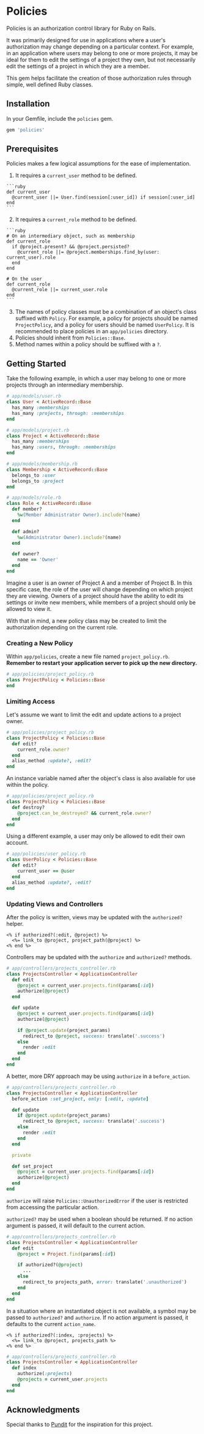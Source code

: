 # Policies
Policies is an authorization control library for Ruby on Rails.

It was primarily designed for use in applications where a user's authorization may change depending on a particular
context. For example, in an application where users may belong to one or more projects, it may be ideal for them to edit
the settings of a project they own, but not necessarily edit the settings of a project in which they are a member.

This gem helps facilitate the creation of those authorization rules through simple, well defined Ruby classes.

## Installation
In your Gemfile, include the `policies` gem.

```ruby
gem 'policies'
```

## Prerequisites
Policies makes a few logical assumptions for the ease of implementation.

  1. It requires a `current_user` method to be defined.

    ```ruby
    def current_user
      @current_user ||= User.find(session[:user_id]) if session[:user_id]
    end
    ```
  2. It requires a `current_role` method to be defined.

    ```ruby
    # On an intermediary object, such as membership
    def current_role
      if @project.present? && @project.persisted?
        @current_role ||= @project.memberships.find_by(user: current_user).role
      end
    end

    # On the user
    def current_role
      @current_role ||= current_user.role
    end
    ```
  3. The names of policy classes must be a combination of an object's class suffixed with `Policy`. For example, a
     policy for projects should be named `ProjectPolicy`, and a policy for users should be named `UserPolicy`. It is
     recommended to place policies in an `app/policies` directory.
  4. Policies should inherit from `Policies::Base`.
  5. Method names within a policy should be suffixed with a `?`.

## Getting Started
Take the following example, in which a user may belong to one or more projects through an intermediary membership.

```ruby
# app/models/user.rb
class User < ActiveRecord::Base
  has_many :memberships
  has_many :projects, through: :memberships
end

# app/models/project.rb
class Project < ActiveRecord::Base
  has_many :memberships
  has_many :users, through: :memberships
end

# app/models/membership.rb
class Membership < ActiveRecord::Base
  belongs_to :user
  belongs_to :project
end

# app/models/role.rb
class Role < ActiveRecord::Base
  def member?
    %w(Member Administrator Owner).include?(name)
  end

  def admin?
    %w(Administrator Owner).include?(name)
  end

  def owner?
    name == 'Owner'
  end
end
```

Imagine a user is an owner of Project A and a member of Project B. In this specific case, the role of the user will
change depending on which project they are viewing. Owners of a project should have the ability to edit its settings or
invite new members, while members of a project should only be allowed to view it.

With that in mind, a new policy class may be created to limit the authorization depending on the current role.

### Creating a New Policy
Within `app/policies`, create a new file named `project_policy.rb`. **Remember to restart your application server to
pick up the new directory.**

```ruby
# app/policies/project_policy.rb
class ProjectPolicy < Policies::Base
end
```

### Limiting Access
Let's assume we want to limit the edit and update actions to a project owner.

```ruby
# app/policies/project_policy.rb
class ProjectPolicy < Policies::Base
  def edit?
    current_role.owner?
  end
  alias_method :update?, :edit?
end
```

An instance variable named after the object's class is also available for use within the policy.

```ruby
# app/policies/project_policy.rb
class ProjectPolicy < Policies::Base
  def destroy?
    @project.can_be_destroyed? && current_role.owner?
  end
end
```

Using a different example, a user may only be allowed to edit their own account.

```ruby
# app/policies/user_policy.rb
class UserPolicy < Policies::Base
  def edit?
    current_user == @user
  end
  alias_method :update?, :edit?
end
```

### Updating Views and Controllers
After the policy is written, views may be updated with the `authorized?` helper.

```erb
<% if authorized?(:edit, @project) %>
  <%= link_to @project, project_path(@project) %>
<% end %>
```

Controllers may be updated with the `authorize` and `authorized?` methods.

```ruby
# app/controllers/projects_controller.rb
class ProjectsController < ApplicationController
  def edit
    @project = current_user.projects.find(params[:id])
    authorize(@project)
  end

  def update
    @project = current_user.projects.find(params[:id])
    authorize(@project)

    if @project.update(project_params)
      redirect_to @project, success: translate('.success')
    else
      render :edit
    end
  end
end
```

A better, more DRY approach may be using `authorize` in a `before_action`.

```ruby
# app/controllers/projects_controller.rb
class ProjectsController < ApplicationController
  before_action :set_project, only: [:edit, :update]

  def update
    if @project.update(project_params)
      redirect_to @project, success: translate('.success')
    else
      render :edit
    end
  end

  private

  def set_project
    @project = current_user.projects.find(params[:id])
    authorize(@project)
  end
end
```

`authorize` will raise `Policies::UnauthorizedError` if the user is restricted from accessing the particular action.

`authorized?` may be used when a boolean should be returned. If no action argument is passed, it will default to the
current action.

```ruby
# app/controllers/projects_controller.rb
class ProjectsController < ApplicationController
  def edit
    @project = Project.find(params[:id])

    if authorized?(@project)
      ...
    else
      redirect_to projects_path, error: translate('.unauthorized')
    end
  end
end
```

In a situation where an instantiated object is not available, a symbol may be passed to `authorized?` and `authorize`.
If no action argument is passed, it defaults to the current `action_name`.

```erb
<% if authorized?(:index, :projects) %>
  <%= link_to @project, projects_path %>
<% end %>
```

```ruby
# app/controllers/projects_controller.rb
class ProjectsController < ApplicationController
  def index
    authorize(:projects)
    @projects = current_user.projects
  end
end
```

## Acknowledgments
Special thanks to [Pundit](https://github.com/elabs/pundit) for the inspiration for this project.
